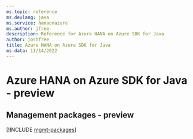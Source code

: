 ```yaml
---
ms.topic: reference
ms.devlang: java
ms.service: hanaonazure
ms.author: jfree
description: Reference for Azure HANA on Azure SDK for Java
author: joshfree
title: Azure HANA on Azure SDK for Java
ms.data: 11/14/2022
---
```

# Azure HANA on Azure SDK for Java - preview

## Management packages - preview
[!INCLUDE [mgmt-packages](hana-on-azure-mgmt-index.md)]
